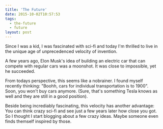 ```yaml
---
title: 'The Future'
date: 2015-10-02T10:57:53
tags:
  - the-future
  - future
layout: post
---
```

Since I was a kid, I was fascinated with sci-fi and today I'm thrilled to live
in the unique age of unprecedenced velocity of invention.

A few years ago, Elon Musk's idea of building an electric car that can compete
with regular cars was a moonshot. It was close to impossible, yet he succeeded.

From todays perspective, this seems like a nobrainer. I found myself recently
thinking: "Boohh, cars for individual transportation is to 1900". Soon, you
won't buy cars anymore. (Sure, that's something Tesla knows as well and they are
still in a good position).

Beside being incrediably fascinating, this velocity has another advantage: You
can think crazy sci-fi and see just a few years later how close you got. So I
thought I start blogging about a few crazy ideas. Maybe someone even finds
themself inspired by those.
